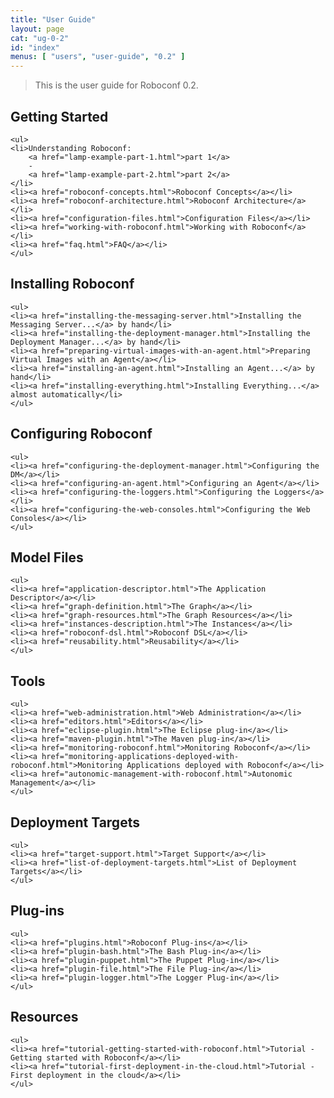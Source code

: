 ```yaml
---
title: "User Guide"
layout: page
cat: "ug-0-2"
id: "index"
menus: [ "users", "user-guide", "0.2" ]
---
```


<!-- 
	We use HTML syntax in this page because we need CSS classes for floating.
	Markdown does not support it.
 -->

> This is the user guide for Roboconf 0.2.


<div class="floated">
	<h2>Getting Started</h2>

	<ul>
	<li>Understanding Roboconf: 
		<a href="lamp-example-part-1.html">part 1</a>
		-
		<a href="lamp-example-part-2.html">part 2</a>
	</li>
	<li><a href="roboconf-concepts.html">Roboconf Concepts</a></li>
	<li><a href="roboconf-architecture.html">Roboconf Architecture</a></li>
	<li><a href="configuration-files.html">Configuration Files</a></li>
	<li><a href="working-with-roboconf.html">Working with Roboconf</a></li>
	<li><a href="faq.html">FAQ</a></li>
	</ul>
</div>

<div class="floated">
	<h2>Installing Roboconf</h2>

	<ul>
	<li><a href="installing-the-messaging-server.html">Installing the Messaging Server...</a> by hand</li>
	<li><a href="installing-the-deployment-manager.html">Installing the Deployment Manager...</a> by hand</li>
	<li><a href="preparing-virtual-images-with-an-agent.html">Preparing Virtual Images with an Agent</a></li>
	<li><a href="installing-an-agent.html">Installing an Agent...</a> by hand</li>
	<li><a href="installing-everything.html">Installing Everything...</a> almost automatically</li>
	</ul>
</div>

<div class="floated">
	<h2>Configuring Roboconf</h2>

	<ul>
	<li><a href="configuring-the-deployment-manager.html">Configuring the DM</a></li>
	<li><a href="configuring-an-agent.html">Configuring an Agent</a></li>
	<li><a href="configuring-the-loggers.html">Configuring the Loggers</a></li>
	<li><a href="configuring-the-web-consoles.html">Configuring the Web Consoles</a></li>
	</ul>
</div>

<div class="floated">
	<h2>Model Files</h2>

	<ul>
	<li><a href="application-descriptor.html">The Application Descriptor</a></li>
	<li><a href="graph-definition.html">The Graph</a></li>
	<li><a href="graph-resources.html">The Graph Resources</a></li>
	<li><a href="instances-description.html">The Instances</a></li>
	<li><a href="roboconf-dsl.html">Roboconf DSL</a></li>
	<li><a href="reusability.html">Reusability</a></li>
	</ul>
</div>

<div class="floated">
	<h2>Tools</h2>

	<ul>
	<li><a href="web-administration.html">Web Administration</a></li>
	<li><a href="editors.html">Editors</a></li>
	<li><a href="eclipse-plugin.html">The Eclipse plug-in</a></li>
	<li><a href="maven-plugin.html">The Maven plug-in</a></li>
	<li><a href="monitoring-roboconf.html">Monitoring Roboconf</a></li>
	<li><a href="monitoring-applications-deployed-with-roboconf.html">Monitoring Applications deployed with Roboconf</a></li>
	<li><a href="autonomic-management-with-roboconf.html">Autonomic Management</a></li>
	</ul>
</div>



<div class="floated">
	<h2>Deployment Targets</h2>

	<ul>
	<li><a href="target-support.html">Target Support</a></li>
	<li><a href="list-of-deployment-targets.html">List of Deployment Targets</a></li>
	</ul>
</div>

<div class="floated">
	<h2>Plug-ins</h2>

	<ul>
	<li><a href="plugins.html">Roboconf Plug-ins</a></li>
	<li><a href="plugin-bash.html">The Bash Plug-in</a></li>
	<li><a href="plugin-puppet.html">The Puppet Plug-in</a></li>
	<li><a href="plugin-file.html">The File Plug-in</a></li>
	<li><a href="plugin-logger.html">The Logger Plug-in</a></li>
	</ul>
</div>

<div class="floated">
	<h2>Resources</h2>

	<ul>
	<li><a href="tutorial-getting-started-with-roboconf.html">Tutorial - Getting started with Roboconf</a></li>
	<li><a href="tutorial-first-deployment-in-the-cloud.html">Tutorial - First deployment in the cloud</a></li>
	</ul>
</div>

<div class="clear"></div>
